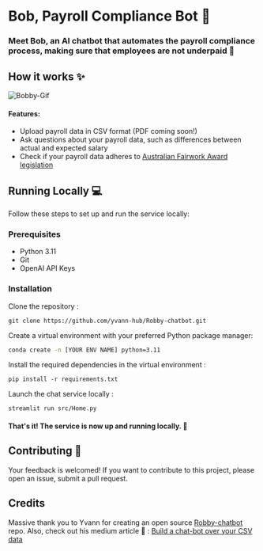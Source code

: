 # Bob, Payroll Compliance Bot 🤖

### Meet Bob, an AI chatbot that automates the payroll compliance process, making sure that employees are not underpaid 🚀

## How it works ✨
![Bobby-Gif](bob.gif)


#### Features:
- Upload payroll data in CSV format (PDF coming soon!)
- Ask questions about your payroll data, such as differences between actual and expected salary
- Check if your payroll data adheres to [Australian Fairwork Award legislation](https://www.fairwork.gov.au/)

## Running Locally 💻
Follow these steps to set up and run the service locally:

### Prerequisites
- Python 3.11 
- Git
- OpenAI API Keys

### Installation
Clone the repository :

`git clone https://github.com/yvann-hub/Robby-chatbot.git`


Create a virtual environment with your preferred Python package manager:
```bash
conda create -n [YOUR ENV NAME] python=3.11
```

Install the required dependencies in the virtual environment :

`pip install -r requirements.txt`


Launch the chat service locally :

`streamlit run src/Home.py`

#### That's it! The service is now up and running locally. 🤗

## Contributing 🙌
Your feedback is welcomed! If you want to contribute to this project, please open an issue, submit a pull request. 

## Credits 
Massive thank you to Yvann for creating an open source [Robby-chatbot](https://github.com/yvann-hub/Robby-chatbot) repo. Also, check out his medium article 🖖 : [Build a chat-bot over your CSV data](https://medium.com/@yvann-hub/build-a-chatbot-on-your-csv-data-with-langchain-and-openai-ed121f85f0cd)

